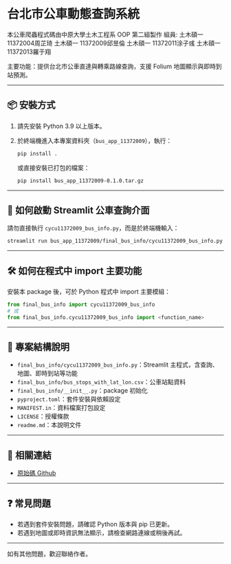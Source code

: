 # 台北市公車動態查詢系統

本公車爬蟲程式碼由中原大學土木工程系 OOP 第二組製作
組員:
土木碩一 11372004周芷琦
土木碩一 11372009邱昱倫
土木碩一 11372011涂子彧
土木碩一 11372013羅于翔

主要功能：提供台北市公車直達與轉乘路線查詢，支援 Folium 地圖顯示與即時到站預測。

---

## 📦 安裝方式

1. 請先安裝 Python 3.9 以上版本。
2. 於終端機進入本專案資料夾（`bus_app_11372009`），執行：

    ```bash
    pip install .
    ```

    或直接安裝已打包的檔案：

    ```bash
    pip install bus_app_11372009-0.1.0.tar.gz
    ```

---

## 🚀 如何啟動 Streamlit 公車查詢介面

請勿直接執行 `cycu11372009_bus_info.py`，而是於終端機輸入：

```bash
streamlit run bus_app_11372009/final_bus_info/cycu11372009_bus_info.py
```

---

## 🛠️ 如何在程式中 import 主要功能

安裝本 package 後，可於 Python 程式中 import 主要模組：

```python
from final_bus_info import cycu11372009_bus_info
# 或
from final_bus_info.cycu11372009_bus_info import <function_name>
```

---

## 📁 專案結構說明

- `final_bus_info/cycu11372009_bus_info.py`：Streamlit 主程式，含查詢、地圖、即時到站等功能
- `final_bus_info/bus_stops_with_lat_lon.csv`：公車站點資料
- `final_bus_info/__init__.py`：package 初始化
- `pyproject.toml`：套件安裝與依賴設定
- `MANIFEST.in`：資料檔案打包設定
- `LICENSE`：授權條款
- `readme.md`：本說明文件

---

## 🔗 相關連結

- [原始碼 Github](https://github.com/Allen-051/cycu_oop_11372009)

---

## ❓ 常見問題

- 若遇到套件安裝問題，請確認 Python 版本與 pip 已更新。
- 若遇到地圖或即時資訊無法顯示，請檢查網路連線或稍後再試。

---

如有其他問題，歡迎聯絡作者。
